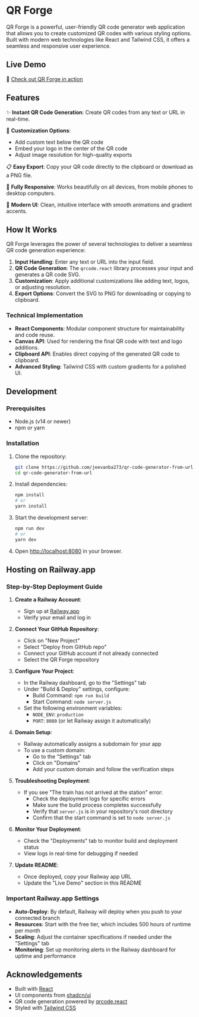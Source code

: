 
# QR Forge

QR Forge is a powerful, user-friendly QR code generator web application that allows you to create customized QR codes with various styling options. Built with modern web technologies like React and Tailwind CSS, it offers a seamless and responsive user experience.

## Live Demo

🚀 [Check out QR Forge in action](https://qr-code-generator-from-url.up.railway.app/) <!-- Update this with your Railway URL once deployed -->

## Features

✨ **Instant QR Code Generation**: Create QR codes from any text or URL in real-time.

🎨 **Customization Options**:
- Add custom text below the QR code
- Embed your logo in the center of the QR code
- Adjust image resolution for high-quality exports

📋 **Easy Export**: Copy your QR code directly to the clipboard or download as a PNG file.

📱 **Fully Responsive**: Works beautifully on all devices, from mobile phones to desktop computers.

🚀 **Modern UI**: Clean, intuitive interface with smooth animations and gradient accents.

## How It Works

QR Forge leverages the power of several technologies to deliver a seamless QR code generation experience:

1. **Input Handling**: Enter any text or URL into the input field.
2. **QR Code Generation**: The `qrcode.react` library processes your input and generates a QR code SVG.
3. **Customization**: Apply additional customizations like adding text, logos, or adjusting resolution.
4. **Export Options**: Convert the SVG to PNG for downloading or copying to clipboard.

### Technical Implementation

- **React Components**: Modular component structure for maintainability and code reuse.
- **Canvas API**: Used for rendering the final QR code with text and logo additions.
- **Clipboard API**: Enables direct copying of the generated QR code to clipboard.
- **Advanced Styling**: Tailwind CSS with custom gradients for a polished UI.

## Development

### Prerequisites

- Node.js (v14 or newer)
- npm or yarn

### Installation

1. Clone the repository:
   ```bash
   git clone https://github.com/jeevanba273/qr-code-generator-from-url.git
   cd qr-code-generator-from-url
   ```

2. Install dependencies:
   ```bash
   npm install
   # or
   yarn install
   ```

3. Start the development server:
   ```bash
   npm run dev
   # or
   yarn dev
   ```

4. Open [http://localhost:8080](http://localhost:8080) in your browser.

## Hosting on Railway.app

### Step-by-Step Deployment Guide

1. **Create a Railway Account**:
   - Sign up at [Railway.app](https://railway.app/)
   - Verify your email and log in

2. **Connect Your GitHub Repository**:
   - Click on "New Project"
   - Select "Deploy from GitHub repo"
   - Connect your GitHub account if not already connected
   - Select the QR Forge repository

3. **Configure Your Project**:
   - In the Railway dashboard, go to the "Settings" tab
   - Under "Build & Deploy" settings, configure:
     - Build Command: `npm run build`
     - Start Command: `node server.js`
   - Set the following environment variables:
     - `NODE_ENV`: `production`
     - `PORT`: `8080` (or let Railway assign it automatically)

4. **Domain Setup**:
   - Railway automatically assigns a subdomain for your app
   - To use a custom domain:
     - Go to the "Settings" tab
     - Click on "Domains"
     - Add your custom domain and follow the verification steps

5. **Troubleshooting Deployment**:
   - If you see "The train has not arrived at the station" error:
     - Check the deployment logs for specific errors
     - Make sure the build process completes successfully
     - Verify that `server.js` is in your repository's root directory
     - Confirm that the start command is set to `node server.js`

6. **Monitor Your Deployment**:
   - Check the "Deployments" tab to monitor build and deployment status
   - View logs in real-time for debugging if needed

7. **Update README**:
   - Once deployed, copy your Railway app URL
   - Update the "Live Demo" section in this README

### Important Railway.app Settings

- **Auto-Deploy**: By default, Railway will deploy when you push to your connected branch
- **Resources**: Start with the free tier, which includes 500 hours of runtime per month
- **Scaling**: Adjust the container specifications if needed under the "Settings" tab
- **Monitoring**: Set up monitoring alerts in the Railway dashboard for uptime and performance

## Acknowledgements

- Built with [React](https://reactjs.org/)
- UI components from [shadcn/ui](https://ui.shadcn.com/)
- QR code generation powered by [qrcode.react](https://github.com/zpao/qrcode.react)
- Styled with [Tailwind CSS](https://tailwindcss.com/)
